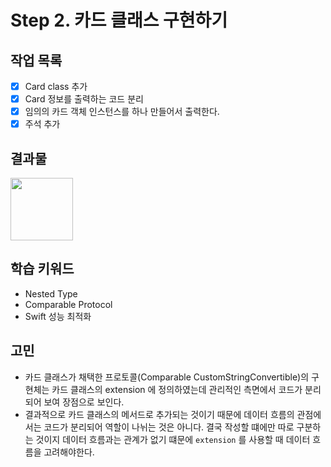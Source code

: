 # Step 2. 카드 클래스 구현하기

## 작업 목록

- [x] Card class 추가
- [x] Card 정보를 출력하는 코드 분리
- [x] 임의의 카드 객체 인스턴스를 하나 만들어서 출력한다.
- [x] 주석 추가

## 결과물

<image src="../images/step1-2.png" width="100px" />

## 학습 키워드

- Nested Type
- Comparable Protocol
- Swift 성능 최적화

## 고민

- 카드 클래스가 채택한 프로토콜(Comparable CustomStringConvertible)의 구현체는 카드 클래스의 extension 에 정의하였는데 관리적인 측면에서 코드가 분리되어 보여 장점으로 보인다.
- 결과적으로 카드 클래스의 메서드로 추가되는 것이기 때문에 데이터 흐름의 관점에서는 코드가 분리되어 역할이 나뉘는 것은 아니다. 결국 작성할 떄에만 따로 구분하는 것이지 데이터 흐름과는 관계가 없기 떄문에 `extension` 를 사용할 때 데이터 흐름을 고려해야한다.
